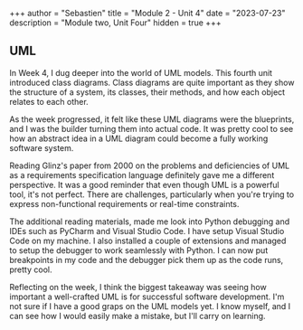 +++
author = "Sebastien"
title = "Module 2 - Unit 4"
date = "2023-07-23"
description = "Module two, Unit Four"
hidden = true
+++

## UML

In Week 4, I dug deeper into the world of UML models. This fourth unit introduced class diagrams. Class diagrams are quite important as they show the structure of a system, its classes, their methods, and how each object relates to each other.

As the week progressed, it felt like these UML diagrams were the blueprints, and I was the builder turning them into actual code. It was pretty cool to see how an abstract idea in a UML diagram could become a fully working software system.

Reading Glinz's paper from 2000 on the problems and deficiencies of UML as a requirements specification language definitely gave me a different perspective. It was a good reminder that even though UML is a powerful tool, it's not perfect. There are challenges, particularly when you're trying to express non-functional requirements or real-time constraints.

The additional reading materials, made me look into Python debugging and IDEs such as PyCharm and Visual Studio Code. I have setup Visual Studio Code on my machine. I also installed a couple of extensions and managed to setup the debugger to work seamlessly with Python. I can now put breakpoints in my code and the debugger pick them up as the code runs, pretty cool.

Reflecting on the week, I think the biggest takeaway was seeing how important a well-crafted UML is for successful software development. I'm not sure if I have a good graps on the UML models yet. I know myself, and I can see how I would easily make a mistake, but I'll carry on learning.